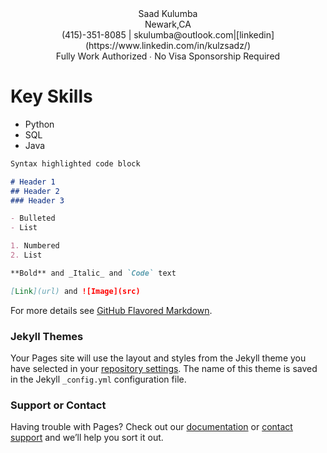 <div align="center">Saad Kulumba<br/>
Newark,CA<br/> 
(415)-351-8085 | skulumba@outlook.com|[linkedin](https://www.linkedin.com/in/kulzsadz/) <br/>
Fully Work Authorized ∙ No Visa Sponsorship Required<br/></div>

# Key Skills
- Python
- SQL
- Java

```markdown
Syntax highlighted code block

# Header 1
## Header 2
### Header 3

- Bulleted
- List

1. Numbered
2. List

**Bold** and _Italic_ and `Code` text

[Link](url) and ![Image](src)
```

For more details see [GitHub Flavored Markdown](https://guides.github.com/features/mastering-markdown/).

### Jekyll Themes

Your Pages site will use the layout and styles from the Jekyll theme you have selected in your [repository settings](https://github.com/skulumba/digital-resume/settings). The name of this theme is saved in the Jekyll `_config.yml` configuration file.

### Support or Contact

Having trouble with Pages? Check out our [documentation](https://docs.github.com/categories/github-pages-basics/) or [contact support](https://github.com/contact) and we’ll help you sort it out.
